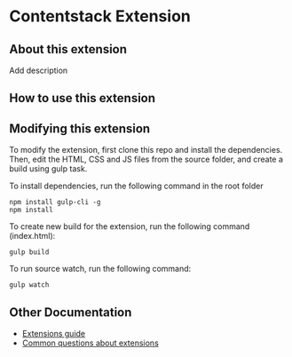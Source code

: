 #  Contentstack Extension

##  About this extension

Add description

##  How to use this extension


## 	Modifying this extension

To modify the extension, first clone this repo and install the dependencies. Then, edit the HTML, CSS and JS files from the source folder, and create a build using gulp task.

To install dependencies, run the following command in the root folder

    npm install gulp-cli -g
    npm install

To create new build for the extension, run the following command (index.html):

    gulp build

To run source watch, run the following command:
```
gulp watch
```

##  Other Documentation

- [Extensions guide](http://www.contentstack.com/docs/guide/extensions)
- [Common questions about extensions](https://www.contentstack.com/docs/faqs#extensions)

